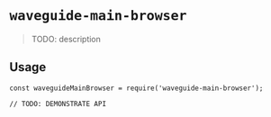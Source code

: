 # `waveguide-main-browser`

> TODO: description

## Usage

```
const waveguideMainBrowser = require('waveguide-main-browser');

// TODO: DEMONSTRATE API
```
